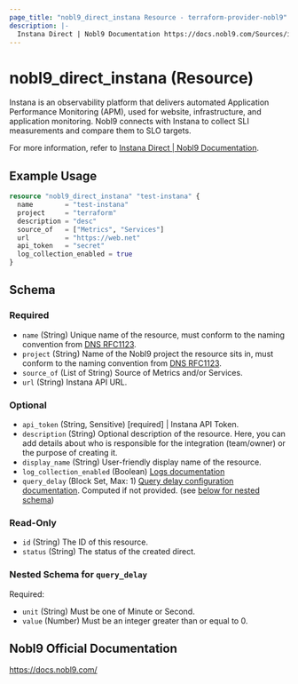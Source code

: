 ```yaml
---
page_title: "nobl9_direct_instana Resource - terraform-provider-nobl9"
description: |-
  Instana Direct | Nobl9 Documentation https://docs.nobl9.com/Sources/instana#instana-direct.
---
```


# nobl9_direct_instana (Resource)

Instana is an observability platform that delivers automated Application Performance Monitoring (APM), used for website, infrastructure, and application monitoring. Nobl9 connects with Instana to collect SLI measurements and compare them to SLO targets.

For more information, refer to [Instana Direct | Nobl9 Documentation](https://docs.nobl9.com/Sources/instana#instana-direct).

## Example Usage

```terraform
resource "nobl9_direct_instana" "test-instana" {
  name        = "test-instana"
  project     = "terraform"
  description = "desc"
  source_of   = ["Metrics", "Services"]
  url         = "https://web.net"
  api_token   = "secret"
  log_collection_enabled = true
}
```

<!-- schema generated by tfplugindocs -->
## Schema

### Required

- `name` (String) Unique name of the resource, must conform to the naming convention from [DNS RFC1123](https://kubernetes.io/docs/concepts/overview/working-with-objects/names/#names).
- `project` (String) Name of the Nobl9 project the resource sits in, must conform to the naming convention from [DNS RFC1123](https://kubernetes.io/docs/concepts/overview/working-with-objects/names/#names).
- `source_of` (List of String) Source of Metrics and/or Services.
- `url` (String) Instana API URL.

### Optional

- `api_token` (String, Sensitive) [required] | Instana API Token.
- `description` (String) Optional description of the resource. Here, you can add details about who is responsible for the integration (team/owner) or the purpose of creating it.
- `display_name` (String) User-friendly display name of the resource.
- `log_collection_enabled` (Boolean) [Logs documentation](https://docs.nobl9.com/Features/SLO_troubleshooting/event-logs)
- `query_delay` (Block Set, Max: 1) [Query delay configuration documentation](https://docs.nobl9.com/Features/query-delay). Computed if not provided. (see [below for nested schema](#nestedblock--query_delay))

### Read-Only

- `id` (String) The ID of this resource.
- `status` (String) The status of the created direct.

<a id="nestedblock--query_delay"></a>
### Nested Schema for `query_delay`

Required:

- `unit` (String) Must be one of Minute or Second.
- `value` (Number) Must be an integer greater than or equal to 0.

## Nobl9 Official Documentation

https://docs.nobl9.com/
